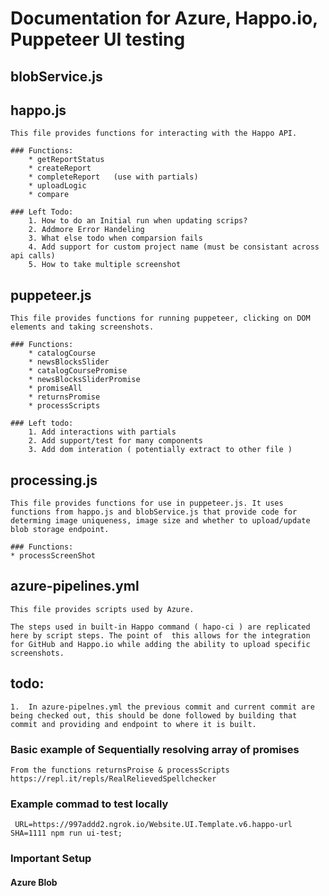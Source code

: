# Documentation for Azure, Happo.io, Puppeteer UI testing 

## blobService.js

## happo.js
    This file provides functions for interacting with the Happo API.

    ### Functions:
        * getReportStatus
        * createReport
        * completeReport   (use with partials) 
        * uploadLogic
        * compare

    ### Left Todo: 
        1. How to do an Initial run when updating scrips?
        2. Addmore Error Handeling 
        3. What else todo when comparsion fails
        4. Add support for custom project name (must be consistant across api calls)
        5. How to take multiple screenshot



## puppeteer.js
    This file provides functions for running puppeteer, clicking on DOM elements and taking screenshots.

    ### Functions: 
        * catalogCourse
        * newsBlocksSlider
        * catalogCoursePromise
        * newsBlocksSliderPromise
        * promiseAll
        * returnsPromise
        * processScripts
    
    ### Left todo: 
        1. Add interactions with partials 
        2. Add support/test for many components
        3. Add dom interation ( potentially extract to other file ) 



## processing.js
    This file provides functions for use in puppeteer.js. It uses functions from happo.js and blobService.js that provide code for determing image uniqueness, image size and whether to upload/update blob storage endpoint.
    
    ### Functions: 
    * processScreenShot

## azure-pipelines.yml
    This file provides scripts used by Azure. 

    The steps used in built-in Happo command ( hapo-ci ) are replicated here by script steps. The point of  this allows for the integration for GitHub and Happo.io while adding the ability to upload specific screenshots.


## todo: 
    1.  In azure-pipelnes.yml the previous commit and current commit are being checked out, this should be done followed by building that commit and providing and endpoint to where it is built.

### Basic example of Sequentially resolving array of promises 
    From the functions returnsProise & processScripts
    https://repl.it/repls/RealRelievedSpellchecker


### Example commad  to test locally
     URL=https://997addd2.ngrok.io/Website.UI.Template.v6.happo-url SHA=1111 npm run ui-test;



### Important Setup 
 
#### Azure Blob